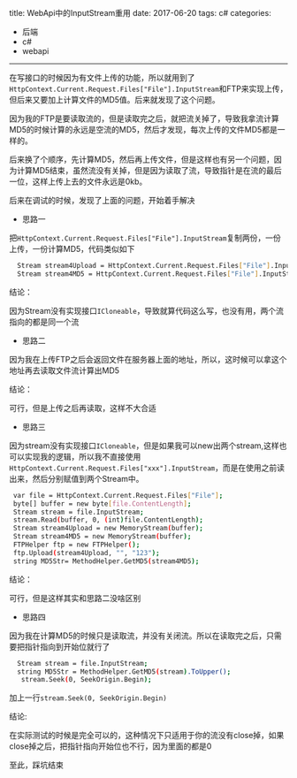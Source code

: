 title: WebApi中的InputStream重用
date:  2017-06-20
tags: c#
categories: 
   - 后端
   - c#
   - webapi   
------

在写接口的时候因为有文件上传的功能，所以就用到了`HttpContext.Current.Request.Files["File"].InputStream`和FTP来实现上传，但后来又要加上计算文件的MD5值。后来就发现了这个问题。

因为我的FTP是要读取流的，但是读取完之后，就把流关掉了，导致我拿流计算MD5的时候计算的永远是空流的MD5，然后才发现，每次上传的文件MD5都是一样的。

后来换了个顺序，先计算MD5，然后再上传文件，但是这样也有另一个问题，因为计算MD5结束，虽然流没有关掉，但是因为读取了流，导致指针是在流的最后一位，这样上传上去的文件永远是0kb。


后来在调试的时候，发现了上面的问题，开始着手解决

- 思路一

把`HttpContext.Current.Request.Files["File"].InputStream`复制两份，一份上传，一份计算MD5，代码类似如下

``` bash
  Stream stream4Upload = HttpContext.Current.Request.Files["File"].InputStream;
  Stream stream4MD5 = HttpContext.Current.Request.Files["File"].InputStream;
```

结论：

因为Stream没有实现接口`ICloneable`，导致就算代码这么写，也没有用，两个流指向的都是同一个流

- 思路二

因为我在上传FTP之后会返回文件在服务器上面的地址，所以，这时候可以拿这个地址再去读取文件流计算出MD5

结论：

可行，但是上传之后再读取，这样不大合适

- 思路三

因为stream没有实现接口`ICloneable`，但是如果我可以new出两个stream,这样也可以实现我的逻辑，所以我不直接使用`HttpContext.Current.Request.Files["xxx"].InputStream`，而是在使用之前读出来，然后分别赋值到两个Stream中。

``` bash
 var file = HttpContext.Current.Request.Files["File"];
 byte[] buffer = new byte[file.ContentLength];
 Stream stream = file.InputStream;
 stream.Read(buffer, 0, (int)file.ContentLength);
 Stream stream4Upload = new MemoryStream(buffer);
 Stream stream4MD5 = new MemoryStream(buffer);
 FTPHelper ftp = new FTPHelper();
 ftp.Upload(stream4Upload, "", "123");
 string MD5Str= MethodHelper.GetMD5(stream4MD5);
```

结论：

可行，但是这样其实和思路二没啥区别

- 思路四

因为我在计算MD5的时候只是读取流，并没有关闭流。所以在读取完之后，只需要把指针指向到开始位就行了

``` bash
  Stream stream = file.InputStream;
  string MD5Str = MethodHelper.GetMD5(stream).ToUpper();
   stream.Seek(0, SeekOrigin.Begin);
```

加上一行`stream.Seek(0, SeekOrigin.Begin)`

结论:

在实际测试的时候是完全可以的，这种情况下只适用于你的流没有close掉，如果close掉之后，把指针指向开始位也不行，因为里面的都是0


至此，踩坑结束